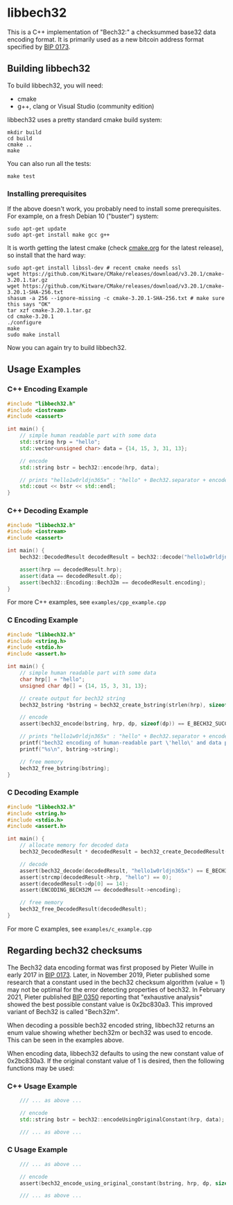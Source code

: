 # libbech32

This is a C++ implementation of "Bech32:" a checksummed base32 data
encoding format. It is primarily used as a new bitcoin address format
specified by [BIP 0173](https://github.com/bitcoin/bips/blob/master/bip-0173.mediawiki). 

## Building libbech32

To build libbech32, you will need:

* cmake
* g++, clang or Visual Studio (community edition)

libbech32 uses a pretty standard cmake build system:

```
mkdir build
cd build
cmake ..
make
```

You can also run all the tests:

```
make test
```

### Installing prerequisites

If the above doesn't work, you probably need to install some
prerequisites. For example, on a fresh Debian 10 ("buster") system:

```
sudo apt-get update
sudo apt-get install make gcc g++
```

It is worth getting the latest cmake (check [cmake.org](https://cmake.org/download/) for 
the latest release), so install that the hard way:

```
sudo apt-get install libssl-dev # recent cmake needs ssl
wget https://github.com/Kitware/CMake/releases/download/v3.20.1/cmake-3.20.1.tar.gz
wget https://github.com/Kitware/CMake/releases/download/v3.20.1/cmake-3.20.1-SHA-256.txt
shasum -a 256 --ignore-missing -c cmake-3.20.1-SHA-256.txt # make sure this says "OK"
tar xzf cmake-3.20.1.tar.gz
cd cmake-3.20.1
./configure
make 
sudo make install
```

Now you can again try to build libbech32.

## Usage Examples

### C++ Encoding Example

```cpp
#include "libbech32.h"
#include <iostream>
#include <cassert>

int main() {
    // simple human readable part with some data
    std::string hrp = "hello";
    std::vector<unsigned char> data = {14, 15, 3, 31, 13};

    // encode
    std::string bstr = bech32::encode(hrp, data);

    // prints "hello1w0rldjn365x" : "hello" + Bech32.separator + encoded data + 6 char checksum
    std::cout << bstr << std::endl;
}
```

### C++ Decoding Example

```cpp
#include "libbech32.h"
#include <iostream>
#include <cassert>

int main() {
    bech32::DecodedResult decodedResult = bech32::decode("hello1w0rldjn365x");

    assert(hrp == decodedResult.hrp);
    assert(data == decodedResult.dp);
    assert(bech32::Encoding::Bech32m == decodedResult.encoding);
}
```

For more C++ examples, see `examples/cpp_example.cpp`

### C Encoding Example

```C
#include "libbech32.h"
#include <string.h>
#include <stdio.h>
#include <assert.h>

int main() {
    // simple human readable part with some data
    char hrp[] = "hello";
    unsigned char dp[] = {14, 15, 3, 31, 13};

    // create output for bech32 string
    bech32_bstring *bstring = bech32_create_bstring(strlen(hrp), sizeof(dp));

    // encode
    assert(bech32_encode(bstring, hrp, dp, sizeof(dp)) == E_BECH32_SUCCESS);

    // prints "hello1w0rldjn365x" : "hello" + Bech32.separator + encoded data + 6 char checksum
    printf("bech32 encoding of human-readable part \'hello\' and data part \'[14, 15, 3, 31, 13]\' is:\n");
    printf("%s\n", bstring->string);

    // free memory
    bech32_free_bstring(bstring);
}
```

### C Decoding Example

```C
#include "libbech32.h"
#include <string.h>
#include <stdio.h>
#include <assert.h>

int main() {
    // allocate memory for decoded data
    bech32_DecodedResult * decodedResult = bech32_create_DecodedResult("hello1w0rldjn365x");

    // decode
    assert(bech32_decode(decodedResult, "hello1w0rldjn365x") == E_BECH32_SUCCESS);
    assert(strcmp(decodedResult->hrp, "hello") == 0);
    assert(decodedResult->dp[0] == 14);
    assert(ENCODING_BECH32M == decodedResult->encoding);

    // free memory
    bech32_free_DecodedResult(decodedResult);
}
```

For more C examples, see `examples/c_example.cpp`


## Regarding bech32 checksums

The Bech32 data encoding format was first proposed by Pieter Wuille in early 2017 in
[BIP 0173](https://github.com/bitcoin/bips/blob/master/bip-0173.mediawiki). Later, in November 2019, Pieter published
some research that a constant used in the bech32 checksum algorithm (value = 1) may not be
optimal for the error detecting properties of bech32. In February 2021, Pieter published
[BIP 0350](https://github.com/bitcoin/bips/blob/master/bip-0350.mediawiki) reporting that "exhaustive analysis" showed the best possible constant value is
0x2bc830a3. This improved variant of Bech32 is called "Bech32m".

When decoding a possible bech32 encoded string, libbech32 returns an enum value showing whether bech32m or bech32
was used to encode. This can be seen in the examples above.

When encoding data, libbech32 defaults to using the new constant value of 0x2bc830a3. If the original constant value
of 1 is desired, then the following functions may be used:

### C++ Usage Example

```cpp
    /// ... as above ...

    // encode
    std::string bstr = bech32::encodeUsingOriginalConstant(hrp, data);

    /// ... as above ...
```

### C Usage Example

```C
    /// ... as above ...

    // encode
    assert(bech32_encode_using_original_constant(bstring, hrp, dp, sizeof(dp)) == E_BECH32_SUCCESS);

    /// ... as above ...
```
